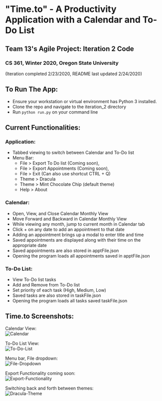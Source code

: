# "Time.to" - A Productivity Application with a Calendar and To-Do List
## Team 13's Agile Project: Iteration 2 Code
### CS 361, Winter 2020, Oregon State University
(Iteration completed 2/23/2020, README last updated 2/24/2020)

## To Run The App:
* Ensure your workstation or virtual environment has Python 3 installed.
* Clone the repo and navigate to the iteration_2 directory
* Run `python run.py` on your command line

## Current Functionalities:
### Application:
* Tabbed viewing to switch between Calendar and To-Do list
* Menu Bar:
  * File > Export To Do list (Coming soon),
  * File > Export Appointments (Coming soon),
  * File > Exit (Can also use shortcut CTRL + Q)
  * Theme > Dracula
  * Theme > Mint Chocolate Chip (default theme)
  * Help > About

### Calendar:
* Open, View, and Close Calendar Monthly View
* Move Forward and Backward in Calendar Monthly View
* While viewing any month, jump to current month in Calendar tab
* Click + on any date to add an appointment to that date
* Adding an appointment brings up a modal to enter title and time
* Saved appointments are displayed along with their time on the appropriate date
* Saved appointments are also stored in apptFile.json
* Opening the program loads all appointments saved in apptFile.json

### To-Do List:
* View To-Do list tasks
* Add and Remove from To-Do list
* Set priority of each task (High, Medium, Low)
* Saved tasks are also stored in taskFile.json
* Opening the program loads all tasks saved taskFile.json

## Time.to Screenshots:
Calendar View:  
![Calendar](https://github.com/wrongenvelope/cs361-w20-app/blob/master/iteration_2/screenshots/it2_screenshot1.png)  

To-Do List View:  
![To-Do-List](https://github.com/wrongenvelope/cs361-w20-app/blob/master/iteration_2/screenshots/it2_screenshot2.png)  

Menu bar, File dropdown:  
![File-Dropdown](https://github.com/wrongenvelope/cs361-w20-app/blob/master/iteration_2/screenshots/it2_screenshot3.png)  

Export Functionality coming soon:  
![Export-Functionality](https://github.com/wrongenvelope/cs361-w20-app/blob/master/iteration_2/screenshots/it2_screenshot4.png)   

Switching back and forth between themes:  
![Dracula-Theme](https://github.com/wrongenvelope/cs361-w20-app/blob/master/iteration_2/screenshots/it2_screenshot6.png)  

